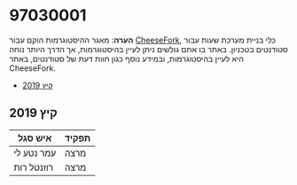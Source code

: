 # 97030001

**הערה**: מאגר ההיסטוגרמות הוקם עבור [CheeseFork](https://cheesefork.cf/), כלי בניית מערכת שעות עבור סטודנטים בטכניון. באתר בו אתם גולשים ניתן לעיין בהיסטוגרמות, אך הדרך היותר נוחה היא לעיין בהיסטוגרמות, ובמידע נוסף כגון חוות דעת של סטודנטים, באתר CheeseFork.

* [קיץ 2019](#201803)

<h2 id="201803">קיץ 2019</h2>

| איש סגל | תפקיד |
| ---- | ---- |
| עמר נטע לי | מרצה |
| רוזנטל רות | מרצה |

